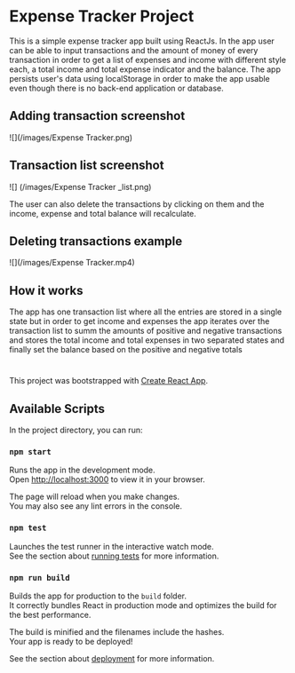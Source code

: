 # Expense Tracker Project

This is a simple expense tracker app built using ReactJs. In the app user can be able to input transactions and the amount of money of every transaction in order to get a list of expenses and income with different style each, a total income and total expense indicator and the balance. The app persists user's data using localStorage in order to make the app usable even though there is no back-end application or database.

## Adding transaction screenshot

![](/images/Expense Tracker.png)

## Transaction list screenshot

![] (/images/Expense Tracker \_list.png)

The user can also delete the transactions by clicking on them and the income, expense and total balance will recalculate.

## Deleting transactions example

![](/images/Expense Tracker.mp4)

## How it works

The app has one transaction list where all the entries are stored in a single state but in order to get income and expenses the app iterates over the transaction list to summ the amounts of positive and negative transactions and stores the total income and total expenses in two separated states and finally set the balance based on the positive and negative totals

#

This project was bootstrapped with [Create React App](https://github.com/facebook/create-react-app).

## Available Scripts

In the project directory, you can run:

### `npm start`

Runs the app in the development mode.\
Open [http://localhost:3000](http://localhost:3000) to view it in your browser.

The page will reload when you make changes.\
You may also see any lint errors in the console.

### `npm test`

Launches the test runner in the interactive watch mode.\
See the section about [running tests](https://facebook.github.io/create-react-app/docs/running-tests) for more information.

### `npm run build`

Builds the app for production to the `build` folder.\
It correctly bundles React in production mode and optimizes the build for the best performance.

The build is minified and the filenames include the hashes.\
Your app is ready to be deployed!

See the section about [deployment](https://facebook.github.io/create-react-app/docs/deployment) for more information.
